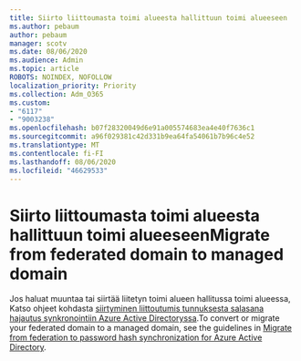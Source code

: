 ```yaml
---
title: Siirto liittoumasta toimi alueesta hallittuun toimi alueeseen
ms.author: pebaum
author: pebaum
manager: scotv
ms.date: 08/06/2020
ms.audience: Admin
ms.topic: article
ROBOTS: NOINDEX, NOFOLLOW
localization_priority: Priority
ms.collection: Adm_O365
ms.custom:
- "6117"
- "9003238"
ms.openlocfilehash: b07f28320049d6e91a005574683ea4e40f7636c1
ms.sourcegitcommit: a96f029381c42d331b9ea64fa54061b7b96c4e52
ms.translationtype: MT
ms.contentlocale: fi-FI
ms.lasthandoff: 08/06/2020
ms.locfileid: "46629533"
---
```

# <a name="migrate-from-federated-domain-to-managed-domain"></a><span data-ttu-id="63f7a-102">Siirto liittoumasta toimi alueesta hallittuun toimi alueeseen</span><span class="sxs-lookup"><span data-stu-id="63f7a-102">Migrate from federated domain to managed domain</span></span>

<span data-ttu-id="63f7a-103">Jos haluat muuntaa tai siirtää liitetyn toimi alueen hallitussa toimi alueessa, Katso ohjeet kohdasta [siirtyminen liittoutumis tunnuksesta salasana hajautus synkronointiin Azure Active Directoryssa](https://docs.microsoft.com/azure/active-directory/hybrid/plan-migrate-adfs-password-hash-sync).</span><span class="sxs-lookup"><span data-stu-id="63f7a-103">To convert or migrate your federated domain to a managed domain, see the guidelines in [Migrate from federation to password hash synchronization for Azure Active Directory](https://docs.microsoft.com/azure/active-directory/hybrid/plan-migrate-adfs-password-hash-sync).</span></span>